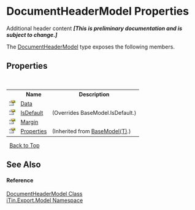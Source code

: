 # DocumentHeaderModel Properties
Additional header content _**\[This is preliminary documentation and is subject to change.\]**_

The <a href="f2f68490-d649-cfb1-ba27-68adaf72d28c">DocumentHeaderModel</a> type exposes the following members.


## Properties
&nbsp;<table><tr><th></th><th>Name</th><th>Description</th></tr><tr><td>![Public property](media/pubproperty.gif "Public property")</td><td><a href="abcee3ed-1fe3-7363-57cf-34acfff8757f">Data</a></td><td /></tr><tr><td>![Public property](media/pubproperty.gif "Public property")</td><td><a href="4161834c-51a4-091a-d672-9e96d5db2e50">IsDefault</a></td><td> (Overrides BaseModel.IsDefault.)</td></tr><tr><td>![Public property](media/pubproperty.gif "Public property")</td><td><a href="90fdbedc-9b25-6016-a2a4-1085678b240a">Margin</a></td><td /></tr><tr><td>![Public property](media/pubproperty.gif "Public property")</td><td><a href="7e88785e-5670-4515-defa-d3f60ae16111">Properties</a></td><td> (Inherited from <a href="6632f561-4175-f1f2-939c-ac8b10159529">BaseModel(T)</a>.)</td></tr></table>&nbsp;
<a href="#documentheadermodel-properties">Back to Top</a>

## See Also


#### Reference
<a href="f2f68490-d649-cfb1-ba27-68adaf72d28c">DocumentHeaderModel Class</a><br /><a href="ef57ffcc-e95e-b212-5a46-9aa6f5a3511f">iTin.Export.Model Namespace</a><br />